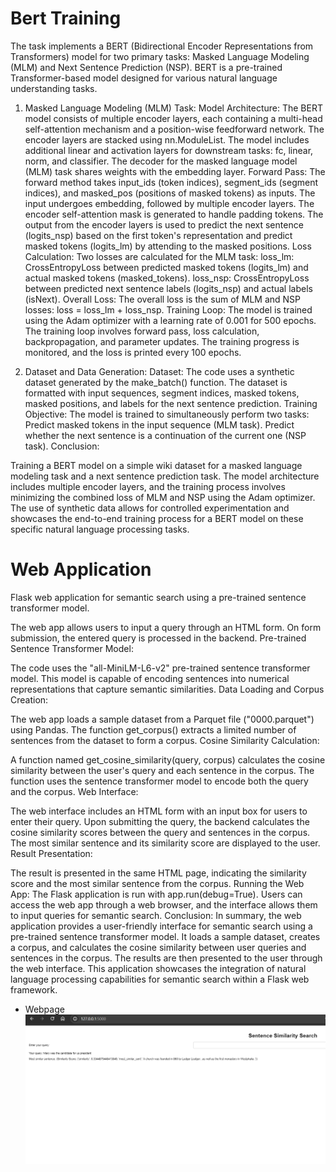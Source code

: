 Bert Training
=========================

The task implements a BERT (Bidirectional Encoder Representations from Transformers) model for two primary tasks: Masked Language Modeling (MLM) and Next Sentence Prediction (NSP). BERT is a pre-trained Transformer-based model designed for various natural language understanding tasks.

1. Masked Language Modeling (MLM) Task:
Model Architecture:
The BERT model consists of multiple encoder layers, each containing a multi-head self-attention mechanism and a position-wise feedforward network.
The encoder layers are stacked using nn.ModuleList.
The model includes additional linear and activation layers for downstream tasks: fc, linear, norm, and classifier.
The decoder for the masked language model (MLM) task shares weights with the embedding layer.
Forward Pass:
The forward method takes input_ids (token indices), segment_ids (segment indices), and masked_pos (positions of masked tokens) as inputs.
The input undergoes embedding, followed by multiple encoder layers.
The encoder self-attention mask is generated to handle padding tokens.
The output from the encoder layers is used to predict the next sentence (logits_nsp) based on the first token's representation and predict masked tokens (logits_lm) by attending to the masked positions.
Loss Calculation:
Two losses are calculated for the MLM task:
loss_lm: CrossEntropyLoss between predicted masked tokens (logits_lm) and actual masked tokens (masked_tokens).
loss_nsp: CrossEntropyLoss between predicted next sentence labels (logits_nsp) and actual labels (isNext).
Overall Loss:
The overall loss is the sum of MLM and NSP losses: loss = loss_lm + loss_nsp.
Training Loop:
The model is trained using the Adam optimizer with a learning rate of 0.001 for 500 epochs.
The training loop involves forward pass, loss calculation, backpropagation, and parameter updates.
The training progress is monitored, and the loss is printed every 100 epochs.

2. Dataset and Data Generation:
Dataset:
The code uses a synthetic dataset generated by the make_batch() function.
The dataset is formatted with input sequences, segment indices, masked tokens, masked positions, and labels for the next sentence prediction.
Training Objective:
The model is trained to simultaneously perform two tasks:
Predict masked tokens in the input sequence (MLM task).
Predict whether the next sentence is a continuation of the current one (NSP task).
Conclusion:

Training a BERT model on a simple wiki dataset for a masked language modeling task and a next sentence prediction task. The model architecture includes multiple encoder layers, and the training process involves minimizing the combined loss of MLM and NSP using the Adam optimizer. The use of synthetic data allows for controlled experimentation and showcases the end-to-end training process for a BERT model on these specific natural language processing tasks.


Web Application
======================================
Flask web application for semantic search using a pre-trained sentence transformer model. 



The web app allows users to input a query through an HTML form.
On form submission, the entered query is processed in the backend.
Pre-trained Sentence Transformer Model:

The code uses the "all-MiniLM-L6-v2" pre-trained sentence transformer model.
This model is capable of encoding sentences into numerical representations that capture semantic similarities.
Data Loading and Corpus Creation:

The web app loads a sample dataset from a Parquet file ("0000.parquet") using Pandas.
The function get_corpus() extracts a limited number of sentences from the dataset to form a corpus.
Cosine Similarity Calculation:

A function named get_cosine_similarity(query, corpus) calculates the cosine similarity between the user's query and each sentence in the corpus.
The function uses the sentence transformer model to encode both the query and the corpus.
Web Interface:

The web interface includes an HTML form with an input box for users to enter their query.
Upon submitting the query, the backend calculates the cosine similarity scores between the query and sentences in the corpus.
The most similar sentence and its similarity score are displayed to the user.
Result Presentation:

The result is presented in the same HTML page, indicating the similarity score and the most similar sentence from the corpus.
Running the Web App:
The Flask application is run with app.run(debug=True).
Users can access the web app through a web browser, and the interface allows them to input queries for semantic search.
Conclusion:
In summary, the web application provides a user-friendly interface for semantic search using a pre-trained sentence transformer model. It loads a sample dataset, creates a corpus, and calculates the cosine similarity between user queries and sentences in the corpus. The results are then presented to the user through the web interface. This application showcases the integration of natural language processing capabilities for semantic search within a Flask web framework.

* Webpage
![alt text](./app/static/app-page.png?raw=true)
